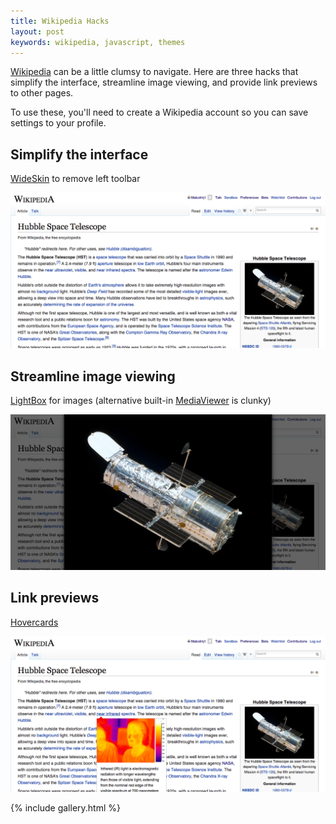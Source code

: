 ```yaml
---
title: Wikipedia Hacks
layout: post
keywords: wikipedia, javascript, themes
---
```


[Wikipedia](//wikipedia.org) can be a little clumsy to navigate.  Here are three
hacks that simplify the interface, streamline image viewing, and provide link
previews to other pages.

To use these, you'll need to create a Wikipedia account so you can save
settings to your profile.


Simplify the interface
----------------------



[WideSkin][WideSkin] to remove left toolbar

<div class="gallery">
  <a href="/images/wikipedia-hacks-full.png" data-gallery="wiki"
     title="Using the WideSkin theme reclaims the wasted space on the left. Those rarely used links are now in a toolbar dropdown.">
     <img src="/images/wikipedia-hacks-full.png"></a>
  <a href="/images/wikipedia-hacks-full-before.png" data-gallery="wiki"
     title="Default Wikipedia has a sidebar on the left that takes up valuable screen real estate."></a>
</div>


Streamline image viewing
------------------------

[LightBox][LightBox] for images (alternative built-in [MediaViewer][MediaViewer] is clunky)


<div class="gallery">
  <a href="/images/wikipedia-hacks-image.png" data-gallery="wiki"
     title="With LighbBox enabled, clicking on an image immediately brings it up full screen.  Any keypress or click returns you to the article.">
     <img src="/images/wikipedia-hacks-image.png"></a>
  <a href="/images/wikipedia-hacks-image-before.png" data-gallery="wiki"
     title="With default Wikipedia, clicking on an image takes you to a separate page for that file.  You have to click a second time to see the full image."></a>
</div>

Link previews
-------------

[Hovercards][Hovercards]


<div class="gallery">
  <a href="/images/wikipedia-hacks-hover.png" data-gallery="wiki"
     title="Hovering over any link to another Wikipedia article creates a popup with the first few sentences and key image.">
     <img src="/images/wikipedia-hacks-hover.png"></a>
</div>


  [WideSkin]: https://en.wikipedia.org/wiki/User:Blue-Haired_Lawyer/Wide_Skin
  [LightBox]: https://en.wikipedia.org/wiki/User:Malcolmj1/SimpleLightbox
  [MediaViewer]: https://www.mediawiki.org/wiki/Multimedia/About_Media_Viewer
  [Hovercards]: https://www.mediawiki.org/wiki/Beta_Features/Hovercards


{% include gallery.html %}
